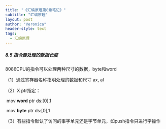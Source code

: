 ```yaml
---
title: "《汇编原理第8章笔记》"
subtitle: "汇编原理"
layout: post
author: "Veronica"
header-style: text
tags:
  - 汇编原理
---
```


##### 8.5 指令要处理的数据长度

8086CPU的指令可以处理两种尺寸的数据，byte和word

（1）通过寄存器名称指明处理的数据和尺寸 ax, al

（2）X ptr指定：

​		mov **word** ptr ds:[0],1  

​		mov **byte** ptr ds:[0],1

（3）有些指令默认了访问的事字单元还是字节单元，如push指令只进行字操作